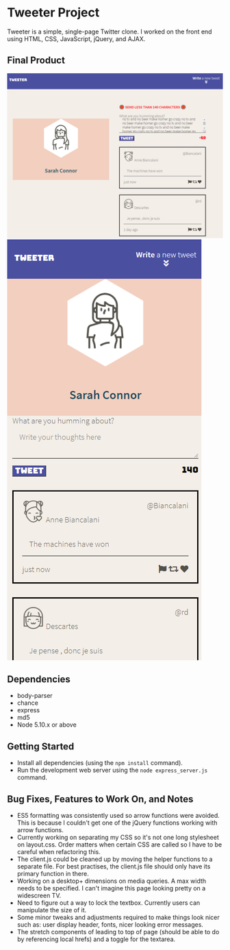 # Tweeter Project

Tweeter is a simple, single-page Twitter clone. I worked on the front end using HTML, CSS, JavaScript, jQuery, and AJAX.

## Final Product

!["Screenshot of error tweet"](https://github.com/tazmanraz/tweeter/blob/master/docs/pic1.PNG)
!["Screenshot of responsivity"](https://github.com/tazmanraz/tweeter/blob/master/docs/pic2.PNG)

## Dependencies

- body-parser
- chance
- express
- md5
- Node 5.10.x or above

## Getting Started

- Install all dependencies (using the `npm install` command).
- Run the development web server using the `node express_server.js` command.

## Bug Fixes, Features to Work On, and Notes

- ES5 formatting was consistently used so arrow functions were avoided. This is because I couldn't get one of the jQuery functions working with arrow functions.
- Currently working on separating my CSS so it's not one long stylesheet on layout.css. Order matters when certain CSS are called so I have to be careful when refactoring this.
- The client.js could be cleaned up by moving the helper functions to a separate file. For best practises, the client.js file should only have its primary function in there.
- Working on a desktop+ dimensions on media queries. A max width needs to be specified. I can't imagine this page looking pretty on a widescreen TV.
- Need to figure out a way to lock the textbox. Currently users can manipulate the size of it.
- Some minor tweaks and adjustments required to make things look nicer such as: user display header, fonts, nicer looking error messages.
- The stretch components of leading to top of page (should be able to do by referencing local hrefs) and a toggle for the textarea.

